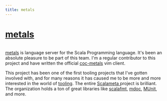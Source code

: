 ```yaml
---
title: metals
---
```


# [metals](https://github.com/scalameta/metals)

```scala mdoc:percentages:metals
```

[metals](https://scalameta.org/metals/) is language server for the Scala
Programming language. It's been an absolute pleasure to be part of this team.
I'm a regular contributor to this project and have written the official
[coc-metals](https://github.com/scalameta/coc-metals) vim client.

This project has been one of the first tooling projects that I've gotten
involved with, and for many reasons it has caused me to be more and more
interested in the world of [tooling](tooling.html). The entire [Scalameta
](https://scalameta.org/) project is brilliant. The organization holds a ton of
great libraries like [scalafmt](https://scalameta.org/scalafmt/),
[mdoc](https://scalameta.org/mdoc/), [MUnit](https://scalameta.org/munit/), and
more.

